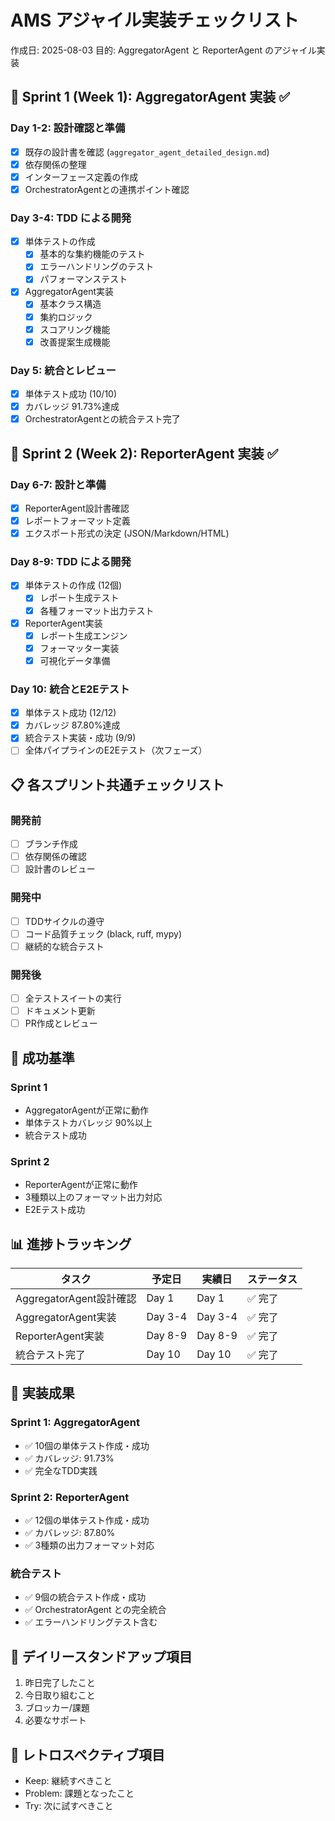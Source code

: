 # AMS アジャイル実装チェックリスト

作成日: 2025-08-03
目的: AggregatorAgent と ReporterAgent のアジャイル実装

## 🏃 Sprint 1 (Week 1): AggregatorAgent 実装 ✅

### Day 1-2: 設計確認と準備
- [x] 既存の設計書を確認 (`aggregator_agent_detailed_design.md`)
- [x] 依存関係の整理
- [x] インターフェース定義の作成
- [x] OrchestratorAgentとの連携ポイント確認

### Day 3-4: TDD による開発
- [x] 単体テストの作成
  - [x] 基本的な集約機能のテスト
  - [x] エラーハンドリングのテスト
  - [x] パフォーマンステスト
- [x] AggregatorAgent実装
  - [x] 基本クラス構造
  - [x] 集約ロジック
  - [x] スコアリング機能
  - [x] 改善提案生成機能

### Day 5: 統合とレビュー
- [x] 単体テスト成功 (10/10)
- [x] カバレッジ 91.73%達成
- [x] OrchestratorAgentとの統合テスト完了

## 🏃 Sprint 2 (Week 2): ReporterAgent 実装 ✅

### Day 6-7: 設計と準備
- [x] ReporterAgent設計書確認
- [x] レポートフォーマット定義
- [x] エクスポート形式の決定 (JSON/Markdown/HTML)

### Day 8-9: TDD による開発
- [x] 単体テストの作成 (12個)
  - [x] レポート生成テスト
  - [x] 各種フォーマット出力テスト
- [x] ReporterAgent実装
  - [x] レポート生成エンジン
  - [x] フォーマッター実装
  - [x] 可視化データ準備

### Day 10: 統合とE2Eテスト
- [x] 単体テスト成功 (12/12)
- [x] カバレッジ 87.80%達成
- [x] 統合テスト実装・成功 (9/9)
- [ ] 全体パイプラインのE2Eテスト（次フェーズ）

## 📋 各スプリント共通チェックリスト

### 開発前
- [ ] ブランチ作成
- [ ] 依存関係の確認
- [ ] 設計書のレビュー

### 開発中
- [ ] TDDサイクルの遵守
- [ ] コード品質チェック (black, ruff, mypy)
- [ ] 継続的な統合テスト

### 開発後
- [ ] 全テストスイートの実行
- [ ] ドキュメント更新
- [ ] PR作成とレビュー

## 🎯 成功基準

### Sprint 1
- AggregatorAgentが正常に動作
- 単体テストカバレッジ 90%以上
- 統合テスト成功

### Sprint 2
- ReporterAgentが正常に動作
- 3種類以上のフォーマット出力対応
- E2Eテスト成功

## 📊 進捗トラッキング

| タスク | 予定日 | 実績日 | ステータス |
|--------|--------|--------|------------|
| AggregatorAgent設計確認 | Day 1 | Day 1 | ✅ 完了 |
| AggregatorAgent実装 | Day 3-4 | Day 3-4 | ✅ 完了 |
| ReporterAgent実装 | Day 8-9 | Day 8-9 | ✅ 完了 |
| 統合テスト完了 | Day 10 | Day 10 | ✅ 完了 |

## 🎉 実装成果

### Sprint 1: AggregatorAgent
- ✅ 10個の単体テスト作成・成功
- ✅ カバレッジ: 91.73%
- ✅ 完全なTDD実践

### Sprint 2: ReporterAgent  
- ✅ 12個の単体テスト作成・成功
- ✅ カバレッジ: 87.80%
- ✅ 3種類の出力フォーマット対応

### 統合テスト
- ✅ 9個の統合テスト作成・成功
- ✅ OrchestratorAgent との完全統合
- ✅ エラーハンドリングテスト含む

## 🔄 デイリースタンドアップ項目

1. 昨日完了したこと
2. 今日取り組むこと
3. ブロッカー/課題
4. 必要なサポート

## 📝 レトロスペクティブ項目

- Keep: 継続すべきこと
- Problem: 課題となったこと
- Try: 次に試すべきこと